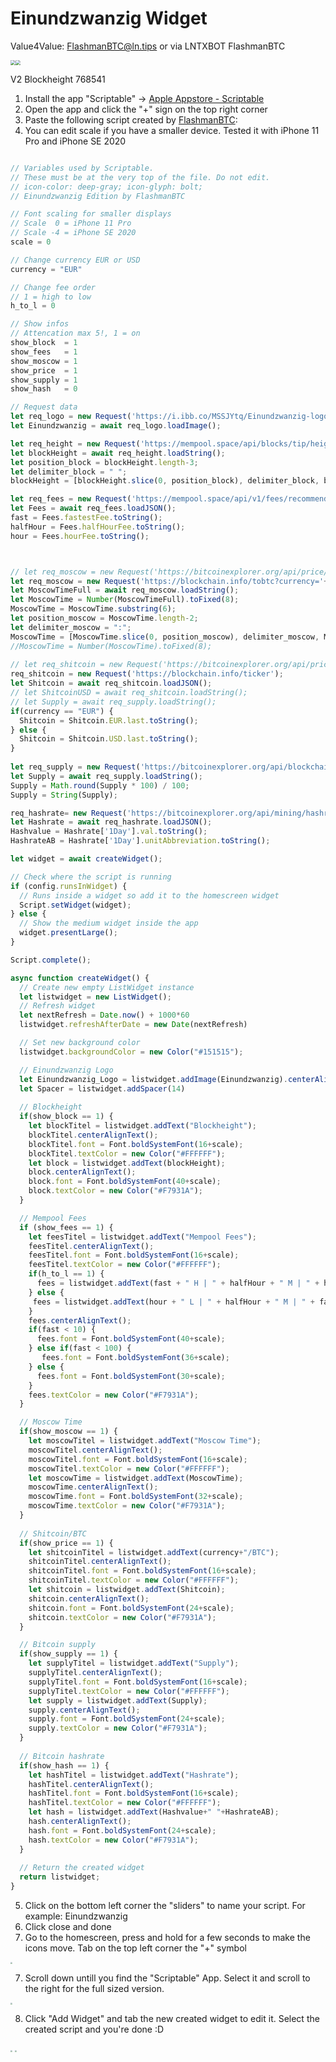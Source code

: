 # Einundzwanzig Widget
Value4Value: FlashmanBTC@ln.tips or via LNTXBOT FlashmanBTC

<img src="./images/einundzwanzig2.jpg" style="zoom: 50%;" /><img src="./images/einundzwanzig3.jpg" style="zoom: 50%;" />

V2 Blockheight 768541
1. Install the app "Scriptable" -> [Apple Appstore - Scriptable](https://apps.apple.com/ch/app/scriptable/id1405459188?l=en)
2. Open the app and click the "+" sign on the top right corner
3. Paste the following script created by [FlashmanBTC](https://twitter.com/FlashmanBTC):
4. You can edit scale if you have a smaller device. Tested it with iPhone 11 Pro and iPhone SE 2020

```js

// Variables used by Scriptable.
// These must be at the very top of the file. Do not edit.
// icon-color: deep-gray; icon-glyph: bolt;
// Einundzwanzig Edition by FlashmanBTC

// Font scaling for smaller displays
// Scale  0 = iPhone 11 Pro
// Scale -4 = iPhone SE 2020
scale = 0

// Change currency EUR or USD
currency = "EUR"

// Change fee order
// 1 = high to low
h_to_l = 0

// Show infos
// Attencation max 5!, 1 = on
show_block  = 1
show_fees   = 1
show_moscow = 1
show_price  = 1
show_supply = 1
show_hash   = 0

// Request data
let req_logo = new Request('https://i.ibb.co/MSSJYtq/Einundzwanzig-logo.png');
let Einundzwanzig = await req_logo.loadImage();

let req_height = new Request('https://mempool.space/api/blocks/tip/height');
let blockHeight = await req_height.loadString();
let position_block = blockHeight.length-3;
let delimiter_block = " ";
blockHeight = [blockHeight.slice(0, position_block), delimiter_block, blockHeight.slice(position_block)].join('');

let req_fees = new Request('https://mempool.space/api/v1/fees/recommended');
let Fees = await req_fees.loadJSON();
fast = Fees.fastestFee.toString();
halfHour = Fees.halfHourFee.toString();
hour = Fees.hourFee.toString();



// let req_moscow = new Request('https://bitcoinexplorer.org/api/price/usd/sats');
let req_moscow = new Request('https://blockchain.info/tobtc?currency='+currency+'&value=1');
let MoscowTimeFull = await req_moscow.loadString();
let MoscowTime = Number(MoscowTimeFull).toFixed(8);
MoscowTime = MoscowTime.substring(6);
let position_moscow = MoscowTime.length-2;
let delimiter_moscow = ":";
MoscowTime = [MoscowTime.slice(0, position_moscow), delimiter_moscow, MoscowTime.slice(position_moscow)].join('');
//MoscowTime = Number(MoscowTime).toFixed(8);
	
// let req_shitcoin = new Request('https://bitcoinexplorer.org/api/price/usd');
req_shitcoin = new Request('https://blockchain.info/ticker');
let Shitcoin = await req_shitcoin.loadJSON();
// let ShitcoinUSD = await req_shitcoin.loadString();
// let Supply = await req_supply.loadString();
if(currency == "EUR") {
  Shitcoin = Shitcoin.EUR.last.toString();
} else {
  Shitcoin = Shitcoin.USD.last.toString();
}
	
let req_supply = new Request('https://bitcoinexplorer.org/api/blockchain/coins');
let Supply = await req_supply.loadString();
Supply = Math.round(Supply * 100) / 100;
Supply = String(Supply);

req_hashrate= new Request('https://bitcoinexplorer.org/api/mining/hashrate');
let Hashrate = await req_hashrate.loadJSON();
Hashvalue = Hashrate['1Day'].val.toString();
HashrateAB = Hashrate['1Day'].unitAbbreviation.toString();

let widget = await createWidget();

// Check where the script is running
if (config.runsInWidget) {
  // Runs inside a widget so add it to the homescreen widget
  Script.setWidget(widget);
} else {
  // Show the medium widget inside the app
  widget.presentLarge();
}

Script.complete();

async function createWidget() {
  // Create new empty ListWidget instance
  let listwidget = new ListWidget();
  // Refresh widget  
  let nextRefresh = Date.now() + 1000*60 
  listwidget.refreshAfterDate = new Date(nextRefresh)

  // Set new background color
  listwidget.backgroundColor = new Color("#151515");

  // Einundzwanzig Logo
  let Einundzwanzig_Logo = listwidget.addImage(Einundzwanzig).centerAlignImage();
  let Spacer = listwidget.addSpacer(14)
  
  // Blockheight
  if(show_block == 1) {
    let blockTitel = listwidget.addText("Blockheight");
    blockTitel.centerAlignText();
    blockTitel.font = Font.boldSystemFont(16+scale);
    blockTitel.textColor = new Color("#FFFFFF");
    let block = listwidget.addText(blockHeight);
    block.centerAlignText();
    block.font = Font.boldSystemFont(40+scale);
    block.textColor = new Color("#F7931A");
  }

  // Mempool Fees
  if (show_fees == 1) {
    let feesTitel = listwidget.addText("Mempool Fees");
    feesTitel.centerAlignText();
    feesTitel.font = Font.boldSystemFont(16+scale);
    feesTitel.textColor = new Color("#FFFFFF");
	if(h_to_l == 1) {
      fees = listwidget.addText(fast + " H | " + halfHour + " M | " + hour + " L");
	} else {
	 fees = listwidget.addText(hour + " L | " + halfHour + " M | " + fast + " H");
	}
    fees.centerAlignText();
    if(fast < 10) {
      fees.font = Font.boldSystemFont(40+scale);
	} else if(fast < 100) {
       fees.font = Font.boldSystemFont(36+scale);
	} else {
      fees.font = Font.boldSystemFont(30+scale);
	}
    fees.textColor = new Color("#F7931A");
  }

  // Moscow Time
  if(show_moscow == 1) {
    let moscowTitel = listwidget.addText("Moscow Time");
    moscowTitel.centerAlignText();
    moscowTitel.font = Font.boldSystemFont(16+scale);
    moscowTitel.textColor = new Color("#FFFFFF");
    let moscowTime = listwidget.addText(MoscowTime);
    moscowTime.centerAlignText();
    moscowTime.font = Font.boldSystemFont(32+scale);
    moscowTime.textColor = new Color("#F7931A");
  }
 
  // Shitcoin/BTC
  if(show_price == 1) { 
    let shitcoinTitel = listwidget.addText(currency+"/BTC");
    shitcoinTitel.centerAlignText();
    shitcoinTitel.font = Font.boldSystemFont(16+scale);
    shitcoinTitel.textColor = new Color("#FFFFFF");
    let shitcoin = listwidget.addText(Shitcoin);
    shitcoin.centerAlignText();
    shitcoin.font = Font.boldSystemFont(24+scale);
    shitcoin.textColor = new Color("#F7931A");
  }

  // Bitcoin supply  
  if(show_supply == 1) {  
    let supplyTitel = listwidget.addText("Supply");
    supplyTitel.centerAlignText();
    supplyTitel.font = Font.boldSystemFont(16+scale);
    supplyTitel.textColor = new Color("#FFFFFF");
 	let supply = listwidget.addText(Supply);  
    supply.centerAlignText();  
    supply.font = Font.boldSystemFont(24+scale);  
    supply.textColor = new Color("#F7931A");
  }
	
  // Bitcoin hashrate 
  if(show_hash == 1) {  
    let hashTitel = listwidget.addText("Hashrate");
    hashTitel.centerAlignText();
    hashTitel.font = Font.boldSystemFont(16+scale);
    hashTitel.textColor = new Color("#FFFFFF");
 	let hash = listwidget.addText(Hashvalue+" "+HashrateAB);  
    hash.centerAlignText();  
    hash.font = Font.boldSystemFont(24+scale);  
    hash.textColor = new Color("#F7931A");
  }
  
  // Return the created widget
  return listwidget;
}
```

5. Click on the bottom left corner the "sliders" to name your script. For example: Einundzwanzig
6. Click close and done
7. Go to the homescreen, press and hold for a few seconds to make the icons move. Tab on the top left corner the "+" symbol

<img src="./images/add_widget.jpg" style="zoom: 20%;" />

7. Scroll down untill you find the "Scriptable" App. Select it and scroll to the right for the full sized version.

<img src="./images/search_widget.jpg" style="zoom: 20%;" />

8. Click "Add Widget" and tab the new created widget to edit it. Select the created script and you're done :D

<img src="./images/create_widget.png" style="zoom: 20%;" />

<img src="./images/add_script.jpg" style="zoom: 20%;" />
